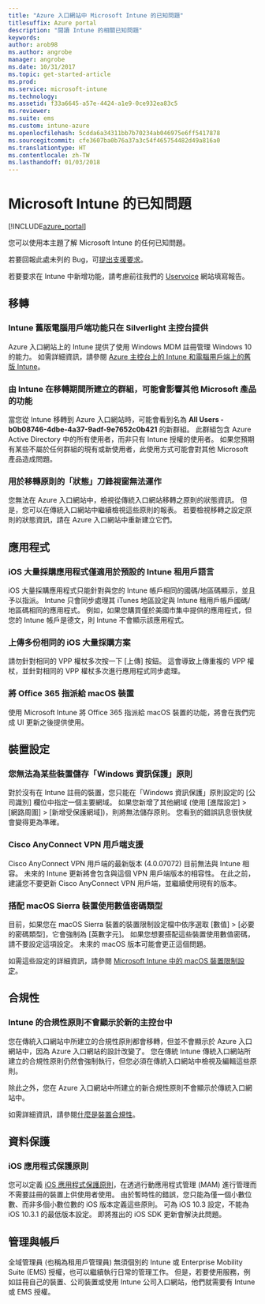 ```yaml
---
title: "Azure 入口網站中 Microsoft Intune 的已知問題"
titlesuffix: Azure portal
description: "閱讀 Intune 的相關已知問題"
keywords: 
author: arob98
ms.author: angrobe
manager: angrobe
ms.date: 10/31/2017
ms.topic: get-started-article
ms.prod: 
ms.service: microsoft-intune
ms.technology: 
ms.assetid: f33a6645-a57e-4424-a1e9-0ce932ea83c5
ms.reviewer: 
ms.suite: ems
ms.custom: intune-azure
ms.openlocfilehash: 5cdda6a34311bb7b70234ab046975e6ff5417878
ms.sourcegitcommit: cfe3607ba0b76a37a3c54f465754482d49a816a0
ms.translationtype: HT
ms.contentlocale: zh-TW
ms.lasthandoff: 01/03/2018
---
```

# <a name="known-issues-in-microsoft-intune"></a>Microsoft Intune 的已知問題


[!INCLUDE[azure_portal](./includes/azure_portal.md)]


您可以使用本主題了解 Microsoft Intune 的任何已知問題。

若要回報此處未列的 Bug，可[提出支援要求](get-support.md)。

若要要求在 Intune 中新增功能，請考慮前往我們的 [Uservoice](https://microsoftintune.uservoice.com/forums/291681-ideas/category/189016-azure-admin-console) 網站填寫報告。

## <a name="migration"></a>移轉

### <a name="intune-legacy-pc-client-features-are-only-available-in-the-silverlight-console"></a>Intune 舊版電腦用戶端功能只在 Silverlight 主控台提供

Azure 入口網站上的 Intune 提供了使用 Windows MDM 註冊管理 Windows 10 的能力。 如需詳細資訊，請參閱 [Azure 主控台上的 Intune 和電腦用戶端上的舊版 Intune](https://docs.microsoft.com/intune-classic/deploy-use/intune-on-azure)。

### <a name="groups-created-by-intune-during-migration-might-affect-functionality-of-other-microsoft-products"></a>由 Intune 在移轉期間所建立的群組，可能會影響其他 Microsoft 產品的功能

當您從 Intune 移轉到 Azure 入口網站時，可能會看到名為 **All Users - b0b08746-4dbe-4a37-9adf-9e7652c0b421** 的新群組。 此群組包含 Azure Active Directory 中的所有使用者，而非只有 Intune 授權的使用者。 如果您預期有某些不屬於任何群組的現有或新使用者，此使用方式可能會對其他 Microsoft 產品造成問題。

### <a name="status-blades-for-migrated-policies-do-not-work"></a>用於移轉原則的「狀態」刀鋒視窗無法運作

您無法在 Azure 入口網站中，檢視從傳統入口網站移轉之原則的狀態資訊。 但是，您可以在傳統入口網站中繼續檢視這些原則的報表。 若要檢視移轉之設定原則的狀態資訊，請在 Azure 入口網站中重新建立它們。

## <a name="apps"></a>應用程式

### <a name="ios-volume-purchased-apps-only-available-in-default-intune-tenant-language"></a>iOS 大量採購應用程式僅適用於預設的 Intune 租用戶語言
iOS 大量採購應用程式只能針對與您的 Intune 帳戶相同的國碼/地區碼顯示，並且予以指派。 Intune 只會同步處理其 iTunes 地區設定與 Intune 租用戶帳戶國碼/地區碼相同的應用程式。 例如，如果您購買僅於美國市集中提供的應用程式，但您的 Intune 帳戶是德文，則 Intune 不會顯示該應用程式。

### <a name="multiple-copies-of-the-same-ios-volume-purchase-program-are-uploaded"></a>上傳多份相同的 iOS 大量採購方案
請勿針對相同的 VPP 權杖多次按一下 [上傳] 按鈕。 這會導致上傳重複的 VPP 權杖，並針對相同的 VPP 權杖多次進行應用程式同步處理。

### <a name="assigning-office-365-to-macos-devices"></a>將 Office 365 指派給 macOS 裝置
使用 Microsoft Intune 將 Office 365 指派給 macOS 裝置的功能，將會在我們完成 UI 更新之後提供使用。

<!-- ## Groups -->

## <a name="device-configuration"></a>裝置設定

### <a name="you-cannot-save-a-windows-information-protection-policy-for-some-devices"></a>您無法為某些裝置儲存「Windows 資訊保護」原則

對於沒有在 Intune 註冊的裝置，您只能在「Windows 資訊保護」原則設定的 [公司識別] 欄位中指定一個主要網域。
如果您新增了其他網域 (使用 [進階設定] > [網路周圍] > [新增受保護網域])，則將無法儲存原則。 您看到的錯誤訊息很快就會變得更為準確。

### <a name="cisco-anyconnect-vpn-client-support"></a>Cisco AnyConnect VPN 用戶端支援

Cisco AnyConnect VPN 用戶端的最新版本 (4.0.07072) 目前無法與 Intune 相容。
未來的 Intune 更新將會包含與這個 VPN 用戶端版本的相容性。 在此之前，建議您不要更新 Cisco AnyConnect VPN 用戶端，並繼續使用現有的版本。

### <a name="using-the-numeric-password-type-with-macos-sierra-devices"></a>搭配 macOS Sierra 裝置使用數值密碼類型

目前，如果您在 macOS Sierra 裝置的裝置限制設定檔中依序選取 [數值] > [必要的密碼類型]，它會強制為 [英數字元]。 如果您想要搭配這些裝置使用數值密碼，請不要設定這項設定。
未來的 macOS 版本可能會更正這個問題。

如需這些設定的詳細資訊，請參閱 [Microsoft Intune 中的 macOS 裝置限制設定](device-restrictions-macos.md)。

## <a name="compliance"></a>合規性

### <a name="compliance-policies-from-intune-do-not-show-up-in-new-console"></a>Intune 的合規性原則不會顯示於新的主控台中

您在傳統入口網站中所建立的合規性原則都會移轉，但並不會顯示於 Azure 入口網站中，因為 Azure 入口網站的設計改變了。 您在傳統 Intune 傳統入口網站所建立的合規性原則仍然會強制執行，但您必須在傳統入口網站中檢視及編輯這些原則。

除此之外，您在 Azure 入口網站中所建立的新合規性原則不會顯示於傳統入口網站中。

如需詳細資訊，請參閱[什麼是裝置合規性](device-compliance.md)。

<!-- ## Enrollment -->


## <a name="data-protection"></a>資料保護

### <a name="ios-app-protection-policies"></a>iOS 應用程式保護原則

您可以定義 [iOS 應用程式保護原則](app-protection-policy-settings-ios.md)，在透過行動應用程式管理 (MAM) 進行管理而不需要註冊的裝置上供使用者使用。 由於暫時性的錯誤，您只能為僅一個小數位數、而非多個小數位數的 iOS 版本定義這些原則。 可為 iOS 10.3 設定，不能為 iOS 10.3.1 的最低版本設定。 即將推出的 iOS SDK 更新會解決此問題。


## <a name="administration-and-accounts"></a>管理與帳戶

全域管理員 (也稱為租用戶管理員) 無須個別的 Intune 或 Enterprise Mobility Suite (EMS) 授權，也可以繼續執行日常的管理工作。 但是，若要使用服務，例如註冊自己的裝置、公司裝置或使用 Intune 公司入口網站，他們就需要有 Intune 或 EMS 授權。

<!-- ## Additional items -->
